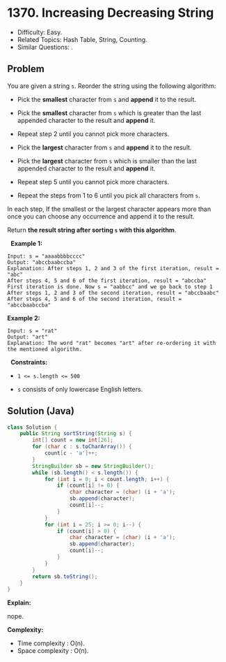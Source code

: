 # 1370. Increasing Decreasing String

- Difficulty: Easy.
- Related Topics: Hash Table, String, Counting.
- Similar Questions: .

## Problem

You are given a string ```s```. Reorder the string using the following algorithm:


	
- Pick the **smallest** character from ```s``` and **append** it to the result.
	
- Pick the **smallest** character from ```s``` which is greater than the last appended character to the result and **append** it.
	
- Repeat step 2 until you cannot pick more characters.
	
- Pick the **largest** character from ```s``` and **append** it to the result.
	
- Pick the **largest** character from ```s``` which is smaller than the last appended character to the result and **append** it.
	
- Repeat step 5 until you cannot pick more characters.
	
- Repeat the steps from 1 to 6 until you pick all characters from ```s```.


In each step, If the smallest or the largest character appears more than once you can choose any occurrence and append it to the result.

Return **the result string after sorting **```s```** with this algorithm**.

 
**Example 1:**

```
Input: s = "aaaabbbbcccc"
Output: "abccbaabccba"
Explanation: After steps 1, 2 and 3 of the first iteration, result = "abc"
After steps 4, 5 and 6 of the first iteration, result = "abccba"
First iteration is done. Now s = "aabbcc" and we go back to step 1
After steps 1, 2 and 3 of the second iteration, result = "abccbaabc"
After steps 4, 5 and 6 of the second iteration, result = "abccbaabccba"
```

**Example 2:**

```
Input: s = "rat"
Output: "art"
Explanation: The word "rat" becomes "art" after re-ordering it with the mentioned algorithm.
```

 
**Constraints:**


	
- ```1 <= s.length <= 500```
	
- ```s``` consists of only lowercase English letters.



## Solution (Java)

```java
class Solution {
    public String sortString(String s) {
        int[] count = new int[26];
        for (char c : s.toCharArray()) {
            count[c - 'a']++;
        }
        StringBuilder sb = new StringBuilder();
        while (sb.length() < s.length()) {
            for (int i = 0; i < count.length; i++) {
                if (count[i] != 0) {
                    char character = (char) (i + 'a');
                    sb.append(character);
                    count[i]--;
                }
            }
            for (int i = 25; i >= 0; i--) {
                if (count[i] > 0) {
                    char character = (char) (i + 'a');
                    sb.append(character);
                    count[i]--;
                }
            }
        }
        return sb.toString();
    }
}
```

**Explain:**

nope.

**Complexity:**

* Time complexity : O(n).
* Space complexity : O(n).

